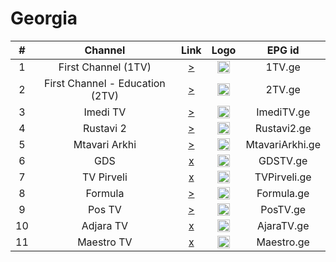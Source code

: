 <h1>Georgia</h1>

| #   | Channel        | Link  | Logo | EPG id |
|:---:|:--------------:|:-----:|:----:|:------:|
| 1   | First Channel (1TV)  | [>](https://tv.cdn.xsg.ge/gpb-1tv/index.m3u8) | <img height="20" src="https://upload.wikimedia.org/wikipedia/commons/thumb/0/0d/Pirveli_Arkhi_Logo_2022.svg/512px-Pirveli_Arkhi_Logo_2022.svg.png"/> | 1TV.ge |
| 2   | First Channel - Education (2TV)  | [>](https://tv.cdn.xsg.ge/gpb-2tv/index.m3u8) | <img height="20" src="https://upload.wikimedia.org/wikipedia/ka/c/c9/2_Tv_Logo.jpg"/> | 2TV.ge |
| 3   | Imedi TV | [>](https://tv.cdn.xsg.ge/imedihd/index.m3u8) | <img height="20" src="https://upload.wikimedia.org/wikipedia/commons/2/2a/Imlogo_2020.png"/> | ImediTV.ge |
| 4   | Rustavi 2 | [>](https://sktv-forwarders.7m.pl/get.php?x=Rustavi2) | <img height="20" src="https://upload.wikimedia.org/wikipedia/commons/f/f8/Rustavi_2_logo.png"/> | Rustavi2.ge |
| 5   | Mtavari Arkhi | [>](https://bozztv.com/36bay2/mtavariarxi/playlist.m3u8) | <img height="20" src="https://i.imgur.com/tLtGnJW.png"/> | MtavariArkhi.ge |
| 6   | GDS | [x]() | <img height="20" src="https://i.imgur.com/gv61tFf.png"/> | GDSTV.ge |
| 7   | TV Pirveli | [x]() | <img height="20" src="https://i.imgur.com/cGHsM1x.png"/> | TVPirveli.ge |
| 8   | Formula | [>](https://c4635.cdn.xsg.ge/c4635/TVFormula/index.m3u8) | <img height="20" src="https://i.imgur.com/fsqBn8G.png"/> | Formula.ge |
| 9   | Pos TV | [>](https://live.postv.media/stream/index.m3u8) | <img height="20" src="https://i.imgur.com/UOiXFEW.png"/> | PosTV.ge |
| 10   | Adjara TV | [x]() | <img height="20" src="https://i.imgur.com/UOiXFEW.png"/> | AjaraTV.ge |
| 11   | Maestro TV | [x]() | <img height="20" src="https://upload.wikimedia.org/wikipedia/commons/d/d5/Maestro_tv.png"/> | Maestro.ge |
